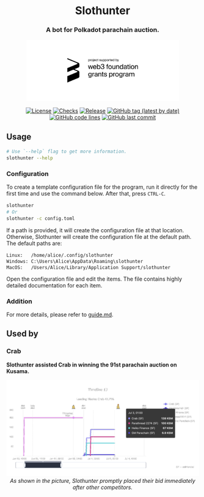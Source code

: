 <div align="center">

# Slothunter
### A bot for Polkadot parachain auction.

<img width="400" src="https://raw.githubusercontent.com/w3f/Grants-Program/master/static/img/badge_black.svg"/>

[![License](https://img.shields.io/badge/License-GPLv3-blue.svg)](https://www.gnu.org/licenses/gpl-3.0)
[![Checks](https://github.com/hack-ink/slothunter/actions/workflows/checks.yml/badge.svg?branch=main)](https://github.com/hack-ink/slothunter/actions/workflows/checks.yml)
[![Release](https://github.com/hack-ink/slothunter/actions/workflows/release.yml/badge.svg)](https://github.com/hack-ink/slothunter/actions/workflows/release.yml)
[![GitHub tag (latest by date)](https://img.shields.io/github/v/tag/hack-ink/slothunter)](https://github.com/hack-ink/slothunter/tags)
[![GitHub code lines](https://tokei.rs/b1/github/hack-ink/slothunter)](https://github.com/hack-ink/slothunter)
[![GitHub last commit](https://img.shields.io/github/last-commit/hack-ink/slothunter?color=red&style=plastic)](https://github.com/hack-ink/slothunter)

</div>

## Usage
```sh
# Use `--help` flag to get more information.
slothunter --help
```

### Configuration
To create a template configuration file for the program, run it directly for the first time and use the command below.
After that, press `CTRL-C`.
```sh
slothunter
# Or
slothunter -c config.toml
```

If a path is provided, it will create the configuration file at that location.
Otherwise, Slothunter will create the configuration file at the default path.
The default paths are:
```
Linux:   /home/alice/.config/slothunter
Windows: C:\Users\Alice\AppData\Roaming\slothunter
MacOS:   /Users/Alice/Library/Application Support/slothunter
```

Open the configuration file and edit the items. The file contains highly detailed documentation for each item.

### Addition
For more details, please refer to [guide.md](test/guide.md).

## Used by
### Crab
**Slothunter assisted Crab in winning the 91st parachain auction on Kusama.**
<div align="center">

![crab](pic/crab.png)
*As shown in the picture, Slothunter promptly placed their bid immediately after other competitors.*

</div>

